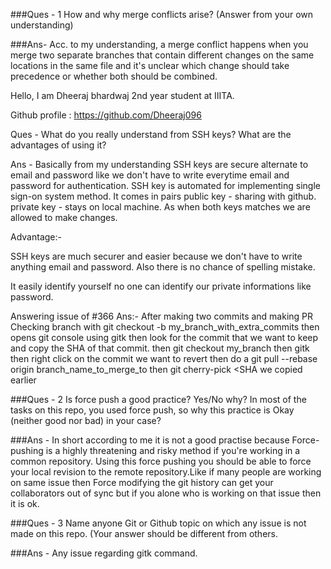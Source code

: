 ###Ques - 1 How and why merge conflicts arise? (Answer from your own understanding)

###Ans- Acc. to my understanding, a merge conflict happens when you merge two separate branches that contain different changes on the same locations in the same file and it's unclear which change should take precedence or whether both should be combined.


Hello, I am Dheeraj bhardwaj 2nd year student at IIITA.


Github profile : https://github.com/Dheeraj096


Ques - What do you really understand from SSH keys? What are the advantages of using it?


Ans  - Basically from my understanding SSH keys are secure alternate to email and password like we don't have to write everytime email and password for authentication. SSH key  is automated for implementing single sign-on system method. It comes in pairs <public and private>  public key -  sharing with github. private key - stays on local machine. As when both keys matches we are allowed to make changes.

  Advantage:-
  
  SSH keys are much securer and easier because we don't have to write anything email and password. Also there is no chance of spelling mistake.
  
  It easily identify yourself no one can identify our private informations like password.
  
  Answering issue of #366
  Ans:- After making two commits and making PR
  Checking branch with git checkout -b my_branch_with_extra_commits
  then opens git console using gitk
  then look for the commit that we want to keep  and copy the SHA of that commit.
  then git checkout my_branch
  then gitk
  then right click on the commit we want to revert
  then do a git pull --rebase origin branch_name_to_merge_to
  then git cherry-pick <SHA we copied earlier
                            
                            
   ###Ques - 2 Is force push a good practice? Yes/No why? In most of the tasks on this repo, you used force push, so why this practice is Okay (neither good nor bad) in your case?

###Ans - In short according to me it is not a good practise because Force-pushing is a highly threatening and risky method if you're working in a common repository. Using this force pushing you should be able to force your local revision to the remote repository.Like if many people are working on same issue then Force modifying the git history can get your collaborators out of sync but if you alone who is working on that issue then it is ok.    
    
    
 ###Ques - 3 Name anyone Git or Github topic on which any issue is not made on this repo. (Your answer should be different from others.

###Ans - Any issue regarding gitk command.       

